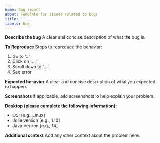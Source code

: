 ```yaml
---
name: Bug report
about: Template for issues related to bugs
title: ''
labels: bug
---
```


**Describe the bug**
A clear and concise description of what the bug is.

**To Reproduce**
Steps to reproduce the behavior:
1. Go to '...'
2. Click on '....'
3. Scroll down to '....'
4. See error

**Expected behavior**
A clear and concise description of what you expected to happen.

**Screenshots**
If applicable, add screenshots to help explain your problem.

**Desktop (please complete the following information):**
 - OS: [e.g., Linux]
 - Jolie version [e.g., 1.10]
 - Java Version [e.g., 14]

**Additional context**
Add any other context about the problem here.
